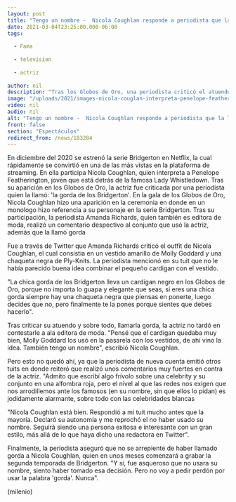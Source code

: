 ```yaml
---
layout: post
title: "Tengo un nombre -  Nicola Coughlan responde a periodista que la llamó 'la gorda de los Bridgerton'"
date: 2021-03-04T23:25:00.000-06:00
tags:
  
  - Fama
  
  - television
  
  - actriz
  
author: nil
description: "Tras los Globos de Oro, una periodista criticó el atuendo de Nicola Coughlan, además, la llamó 'la gorda de los Bridgerton'; así le respondió la actriz. "
image: "/uploads/2021/images-nicola-couglan-interpreta-penelope-featherington.jpg"
video: nil
audio: nil
alt: "Tengo un nombre -  Nicola Coughlan responde a periodista que la llamó 'la gorda de los Bridgerton'"
front: false
section: "Espectáculos"
redirect_from: /news/183284
---
```


En diciembre del 2020 se estrenó la serie Bridgerton en Netflix, la cual rápidamente se convirtió en una de las más vistas en la plataforma de streaming. En ella participa Nicola Coughlan, quien interpreta a Penelope Featherington, joven que está detrás de la famosa Lady Whistledown. Tras su aparición en los Globos de Oro, la actriz fue criticada por una periodista quien la llamó: 'la gorda de los Bridgerton'. En la gala de los Globos de Oro, Nicola Coughlan hizo una aparición en la ceremonia en donde en un monologo hizo referencia a su personaje en la serie Bridgerton. Tras su participación, la periodista Amanda Richards, quien también es editora de moda, realizó un comentario despectivo al conjunto que usó la actriz, además que la llamó gorda 

Fue a través de Twitter que Amanda Richards criticó el outfit de Nicola Coughlan, el cual consistía en un vestido amarillo de Molly Goddard y una chaqueta negra de Ply-Knits. La periodista mencionó en su tuit que no le había parecido buena idea combinar el pequeño cardigan con el vestido. 

"La chica gorda de los Bridgerton lleva un cardigan negro en los Globos de Oro, porque no importa lo guapa y elegante que seas, si eres una chica gorda siempre hay una chaqueta negra que piensas en ponerte, luego decides que no, pero finalmente te la pones porque sientes que debes hacerlo". 

​Tras criticar su atuendo y sobre todo, llamarla gorda, la actriz no tardó en contestarle a ala editora de moda. 
"Pensé que el cardigan quedaba muy bien, Molly Goddard los usó en la pasarela con los vestidos, de ahí vino la idea. También tengo un nombre", escribió Nicola Coughlan. 

Pero esto no quedó ahí, ya que la periodista de nueva cuenta emitió otros tuits en donde reiteró que realizó unos comentarios muy fuertes en contra de la actriz. "Admito que escribí algo frívolo sobre una celebrity y su conjunto en una alfombra roja, pero el nivel al que las redes nos exigen que nos arrodillemos ante los famosos (en su nombre, sin que ellos lo pidan) es jodidamente alarmante, sobre todo con las celebridades blancas 

"Nicola Coughlan está bien. Respondió a mi tuit mucho antes que la mayoría. Declaró su autonomía y me reprochó el no haber usado su nombre. Seguirá siendo una persona exitosa e interesante con un gran estilo, más allá de lo que haya dicho una redactora en Twitter". 

Finalmente, la periodista aseguró que no se arrepiente de haber llamado gorda a Nicola Coughlan, quien en unos meses comenzará a grabar la segunda temporada de Bridgerton. "Y sí, fue asqueroso que no usara su nombre, siento haber tomado esa decisión. Pero no voy a pedir perdón por usar la palabra 'gorda'. Nunca". 

(milenio)